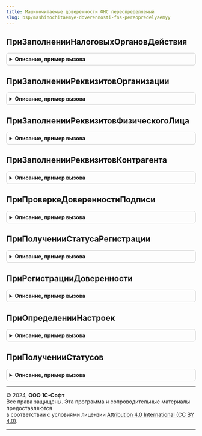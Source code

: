 ```yaml
---
title: Машиночитаемые доверенности ФНС переопределяемый
slug: bsp/mashinochitaemye-doverennosti-fns-pereopredelyaemyy
---
```



## ПриЗаполненииНалоговыхОргановДействия
<details style="margin: 1em 0; padding: 0.5em; border: 1px solid #ccc; border-radius: 6px;">

<summary style="font-weight: bold; cursor: pointer;">Описание, пример вызова</summary>

```bsl

// При заполнении налоговых органов действия.
//
// Параметры:
//  Организации - Массив, Неопределено
//  НалоговыеОрганыДействия - ТаблицаЗначений
//
Процедура ПриЗаполненииНалоговыхОргановДействия(Организации, НалоговыеОрганыДействия) Экспорт
```

Пример вызова
```bsl
МашиночитаемыеДоверенностиФНСПереопределяемый.ПриЗаполненииНалоговыхОргановДействия(Организации, НалоговыеОрганыДействия) 
```
</details>

## ПриЗаполненииРеквизитовОрганизации
<details style="margin: 1em 0; padding: 0.5em; border: 1px solid #ccc; border-radius: 6px;">

<summary style="font-weight: bold; cursor: pointer;">Описание, пример вызова</summary>

```bsl

// Вызывается в форме машиночитаемой доверенности для заполнения реквизитов организации при выборе доверителя и представителя,
// если выбран вид представителя/доверителя "Организация".
//
// Параметры:
//  Организация - ОпределяемыйТип.Организация - ссылка на организацию, реквизиты которой надо заполнить.
//  Реквизиты - Структура:
//                * ЭтоИндивидуальныйПредприниматель - Булево
//                * ЭтоИностраннаяОрганизация - Булево
//                * ЭтоФилиал - Булево
//                * НаименованиеПолное - Строка
//                * НаименованиеСокращенное - Строка
//                * ИНН - Строка
//                * КПП - Строка
//                * ОГРН - Строка
//                * ЭлектроннаяПочта - Строка
//                * ЭлектроннаяПочтаЗначение - Строка - в формате JSON, как его возвращает
//                  функция КонтактнаяИнформацияОбъекта общего модуля УправлениеКонтактнойИнформацией.
//                * Телефон - Строка
//                * ТелефонЗначение - Строка - в формате JSON, как его возвращает
//                  функция КонтактнаяИнформацияОбъекта общего модуля УправлениеКонтактнойИнформацией.
//                Заполняются для иностранной организации:
//                * НомерЗаписиОбАккредитации - Строка
//                * СтранаРегистрации - СправочникСсылка.СтраныМира
//                * СтранаРегистрацииКод - Строка
//                * РегистрационныйНомерВСтранеРегистрации - Строка
//                * НаименованиеРегистрирующегоОргана - Строка
//                * КодНалогоплательщикаВСтранеРегистрации - Строка
//                * ФактическийАдрес - Строка
//                * ФактическийАдресЗначение - Строка - в формате JSON, как его возвращает
//                  функция КонтактнаяИнформацияОбъекта общего модуля УправлениеКонтактнойИнформацией.
//                * ЮридическийАдресВСтранеРегистрации - Строка
//                * ЮридическийАдресВСтранеРегистрацииЗначение - Строка - в формате JSON, как его возвращает
//                  функция КонтактнаяИнформацияОбъекта общего модуля УправлениеКонтактнойИнформацией.
//                Заполняются для российской организации:
//                * НаименованиеУчредительногоДокумента - Строка
//                * ЮридическийАдрес - Строка
//                * ЮридическийАдресЗначение - Строка - в формате JSON, как его возвращает
//                  функция КонтактнаяИнформацияОбъекта общего модуля УправлениеКонтактнойИнформацией.
//                Заполняются для филиала:
//                * РегистрационныйНомерФилиала - Строка
//                Данные о физическом лице с правом действия без доверенности:
//                * ЛицоБезДоверенности - ОпределяемыйТип.ФизическоеЛицо
//                * РеквизитыЛицаБезДоверенности - см. ПриЗаполненииРеквизитовФизическогоЛица.Реквизиты
//
//  СтандартнаяОбработка - Булево - установите в Ложь, если нужно отменить заполнение реквизитов из подсистемы Организации
//
Процедура ПриЗаполненииРеквизитовОрганизации(Организация, Реквизиты, СтандартнаяОбработка) Экспорт
```

Пример вызова
```bsl
МашиночитаемыеДоверенностиФНСПереопределяемый.ПриЗаполненииРеквизитовОрганизации(Организация, Реквизиты, СтандартнаяОбработка) 
```
</details>

## ПриЗаполненииРеквизитовФизическогоЛица
<details style="margin: 1em 0; padding: 0.5em; border: 1px solid #ccc; border-radius: 6px;">

<summary style="font-weight: bold; cursor: pointer;">Описание, пример вызова</summary>

```bsl

// Вызывается в форме машиночитаемой доверенности для заполнения реквизитов физического лица при выборе доверителя и представителя,
// если выбран вид представителя/доверителя "Физическое лицо".
//
// Параметры:
//  ФизическоеЛицо - ОпределяемыйТип.ФизическоеЛицо - ссылка на физлицо, реквизиты которого надо заполнить.
//  Реквизиты - Структура:
//               * ЭтоИндивидуальныйПредприниматель - Булево
//               * ЭтоФизическоеЛицо - Булево
//               * ЭтоДолжностноеЛицо - Булево
//               * ДолжностьЛицаДоверителя - Строка
//               * Фамилия - Строка
//               * Имя - Строка
//               * Отчество - Строка
//               * Пол - Число - 1 - мужской, 2 - женский
//               * ИННФЛ - Строка
//               * СтраховойНомерПФР - Строка
//               * АдресРегистрации - Строка
//               * АдресРегистрацииЗначение - Строка - в формате JSON, как его возвращает
//                  функция КонтактнаяИнформацияОбъекта общего модуля УправлениеКонтактнойИнформацией.
//               * ЭлектроннаяПочта - Строка
//               * ЭлектроннаяПочтаЗначение - Строка - в формате JSON, как его возвращает
//                  функция КонтактнаяИнформацияОбъекта общего модуля УправлениеКонтактнойИнформацией.
//               * Телефон - Строка
//               * ТелефонЗначение - Строка - в формате JSON, как его возвращает
//                  функция КонтактнаяИнформацияОбъекта общего модуля УправлениеКонтактнойИнформацией.
//               * ДатаРождения - Дата
//               * ДокументВид - Строка
//               * ДокументНомер - Строка
//               * ДокументКемВыдан - Строка
//               * ДокументДатаВыдачи - Дата
//               * ДокументКодПодразделения - Строка - код подразделения в виде 999-999
//               * ДокументСрокДействия - Дата
//               * Гражданство - СправочникСсылка.СтраныМира
//               * БезГражданства - Булево
//               * МестоРождения - Строка
//               * НомерЗаписиЕдиногоРегистраНаселения - Строка
//
Процедура ПриЗаполненииРеквизитовФизическогоЛица(ФизическоеЛицо, Реквизиты) Экспорт
```

Пример вызова
```bsl
МашиночитаемыеДоверенностиФНСПереопределяемый.ПриЗаполненииРеквизитовФизическогоЛица(ФизическоеЛицо, Реквизиты) 
```
</details>

## ПриЗаполненииРеквизитовКонтрагента
<details style="margin: 1em 0; padding: 0.5em; border: 1px solid #ccc; border-radius: 6px;">

<summary style="font-weight: bold; cursor: pointer;">Описание, пример вызова</summary>

```bsl

// Вызывается в форме машиночитаемой доверенности для заполнения реквизитов контрагента при выборе доверителя и представителя,
// если выбран вид представителя/доверителя "Контрагент".
//
// Параметры:
//  Контрагент - ОпределяемыйТип.Контрагент - ссылка на контрагента, реквизиты которого надо заполнить.
//  Реквизиты - см. ПриЗаполненииРеквизитовОрганизации.Реквизиты
//
Процедура ПриЗаполненииРеквизитовКонтрагента(Контрагент, Реквизиты) Экспорт
```

Пример вызова
```bsl
МашиночитаемыеДоверенностиФНСПереопределяемый.ПриЗаполненииРеквизитовКонтрагента(Контрагент, Реквизиты) 
```
</details>

## ПриПроверкеДоверенностиПодписи
<details style="margin: 1em 0; padding: 0.5em; border: 1px solid #ccc; border-radius: 6px;">

<summary style="font-weight: bold; cursor: pointer;">Описание, пример вызова</summary>

```bsl

// Для выполнения прикладной проверки подписи по доверенности. Например, проверка соответствия реквизитов доверителя
// контрагенту, указанному в документе, и полномочий подписанта. Результаты проверки сохраняются в информационной базе.
//
// Параметры:
//  ДанныеДоверенности - Структура, ВыборкаИзРезультатаЗапроса:
//   * Ссылка - СправочникСсылка.МашиночитаемыеДоверенности
//   * ПодписанныйОбъект - ОпределяемыйТип.ПодписанныйОбъект - ссылка на подписанный объект.
//   * Полномочия - ТаблицаЗначений,  РезультатЗапроса - содержит реквизиты табличной части Полномочия справочника МашиночитаемыеДоверенности.
//   * Ограничения - ТаблицаЗначений, РезультатЗапроса - содержит реквизиты табличной части Ограничения справочника МашиночитаемыеДоверенности.
//  Сертификат - см. МашиночитаемыеДоверенностиФНС.ОтборДляДоверенностейПоСертификату.Сертификат
//  ПротоколПроверки - Соответствие из КлючИЗначение:
//   * Ключ - Строка - ключ проверки, для проверки полномочий и документа в протокол добавлены значения
//     с ключами "ПроверкаПолномочий" и "ПроверкаДокумента".
//   * Значение - см. МашиночитаемыеДоверенностиФНС.РезультатПроверкиДляПротокола
//
Процедура ПриПроверкеДоверенностиПодписи(ДанныеДоверенности, Сертификат, ПротоколПроверки) Экспорт
```

Пример вызова
```bsl
МашиночитаемыеДоверенностиФНСПереопределяемый.ПриПроверкеДоверенностиПодписи(ДанныеДоверенности, Сертификат, ПротоколПроверки) 
```
</details>

## ПриПолученииСтатусаРегистрации
<details style="margin: 1em 0; padding: 0.5em; border: 1px solid #ccc; border-radius: 6px;">

<summary style="font-weight: bold; cursor: pointer;">Описание, пример вызова</summary>

```bsl

// Переопределяет описание состояния доверенности в реестре Федеральной таможенной службы или другом.
//
// Параметры:
//  Доверенность - СправочникСсылка.МашиночитаемыеДоверенности
//  РегистрацияВРеестре - Структура:
//   * ПоказыватьРегистрироватьВРеестре - Булево - показывать флажок регистрации в реестре.
//   * ЗаголовокФлажкаРегистрации - Строка - заголовок флажка регистрации в реестре.
//   * ПодсказкаРегистрации - Строка - подсказка флажка регистрации.
//   * ЗарегистрированаВРеестре - Неопределено, Булево - признак необходимости регистрации в реестре.
//      Если указано Неопределено, требуется заполнить, если Булево - запомнить.
//   * СостояниеРегистрации - Строка, ФорматированнаяСтрока
//   * ПодсказкаСостояния - Строка - подсказка состояния регистрации.
//   * Картинка - Строка - имя картинки статуса в строке состояния.
//   * ПолномочияПриОткрытии - Неопределено, Массив из Строка - список кодов полномочий, переданных в параметре при открытии
//     формы. Можно анализировать и не отображать флажок регистрации, если полномочия относятся к другой подсистеме.
//   * ВыбранныеПолномочия - Структура:
//     ** Полномочия -  ТаблицаЗначений
//     ** Ограничения - ТаблицаЗначений
//   * КодыПолномочийДляДобавления - Массив из Строка - коды полномочий, которые предлагать добавить при выборе флажка регистрации.
//     Если одно из них уже выбрано, предложение о добавлении не выводится.
//
Процедура ПриПолученииСтатусаРегистрации(Доверенность, РегистрацияВРеестре) Экспорт
```

Пример вызова
```bsl
МашиночитаемыеДоверенностиФНСПереопределяемый.ПриПолученииСтатусаРегистрации(Доверенность, РегистрацияВРеестре) 
```
</details>

## ПриРегистрацииДоверенности
<details style="margin: 1em 0; padding: 0.5em; border: 1px solid #ccc; border-radius: 6px;">

<summary style="font-weight: bold; cursor: pointer;">Описание, пример вызова</summary>

```bsl

// Переопределяет процедуру регистрации в реестре Федеральной таможенной службы или другом.
//
// Параметры:
//  Доверенность - СправочникСсылка.МашиночитаемыеДоверенности
//
Процедура ПриРегистрацииДоверенности(Доверенность) Экспорт
```

Пример вызова
```bsl
МашиночитаемыеДоверенностиФНСПереопределяемый.ПриРегистрацииДоверенности(Доверенность) 
```
</details>

## ПриОпределенииНастроек
<details style="margin: 1em 0; padding: 0.5em; border: 1px solid #ccc; border-radius: 6px;">

<summary style="font-weight: bold; cursor: pointer;">Описание, пример вызова</summary>

```bsl

// Переопределяет процедуру настроек формы списка для реестра Федеральной таможенной службы или другого.
//
// Параметры:
//  Настройки - Структура:
//   * ПоказыватьСтатусВФормеСписка - Булево - показывать статус в реестре в форме списка.
//   * ЗаголовокКолонкиСтатуса      - Строка - заголовок колонки статуса в форме списка.
//   * КартинкаКолонкиСтатуса       - Картинка - картинка колонки статуса в форме списка.
//   * КоллекцияКартинокДляСтроки   - Картинка - коллекция для картинки строки.
//
Процедура ПриОпределенииНастроек(Настройки) Экспорт
```

Пример вызова
```bsl
МашиночитаемыеДоверенностиФНСПереопределяемый.ПриОпределенииНастроек(Настройки) 
```
</details>

## ПриПолученииСтатусов
<details style="margin: 1em 0; padding: 0.5em; border: 1px solid #ccc; border-radius: 6px;">

<summary style="font-weight: bold; cursor: pointer;">Описание, пример вызова</summary>

```bsl

// Переопределяет процедуру получения статусов доверенностей для реестра Федеральной таможенной службы или другого.
//
// Параметры:
//  Доверенности - Массив из СправочникСсылка.МашиночитаемыеДоверенности
//  Статусы - Соответствие из КлючИЗначение:
//   * Ключ     - СправочникСсылка.МашиночитаемыеДоверенности
//   * Значение - Структура:
//                 ** ИндексКартинки - Число - картинка колонки статуса в форме списка.
//                 ** Статус         - Строка
//
Процедура ПриПолученииСтатусов(Доверенности, Статусы) Экспорт
```

Пример вызова
```bsl
МашиночитаемыеДоверенностиФНСПереопределяемый.ПриПолученииСтатусов(Доверенности, Статусы) 
```
</details>

---

© 2024, **ООО 1С-Софт**  
Все права защищены. Эта программа и сопроводительные материалы предоставляются  
в соответствии с условиями лицензии [Attribution 4.0 International (CC BY 4.0)](https://creativecommons.org/licenses/by/4.0/legalcode).

---
